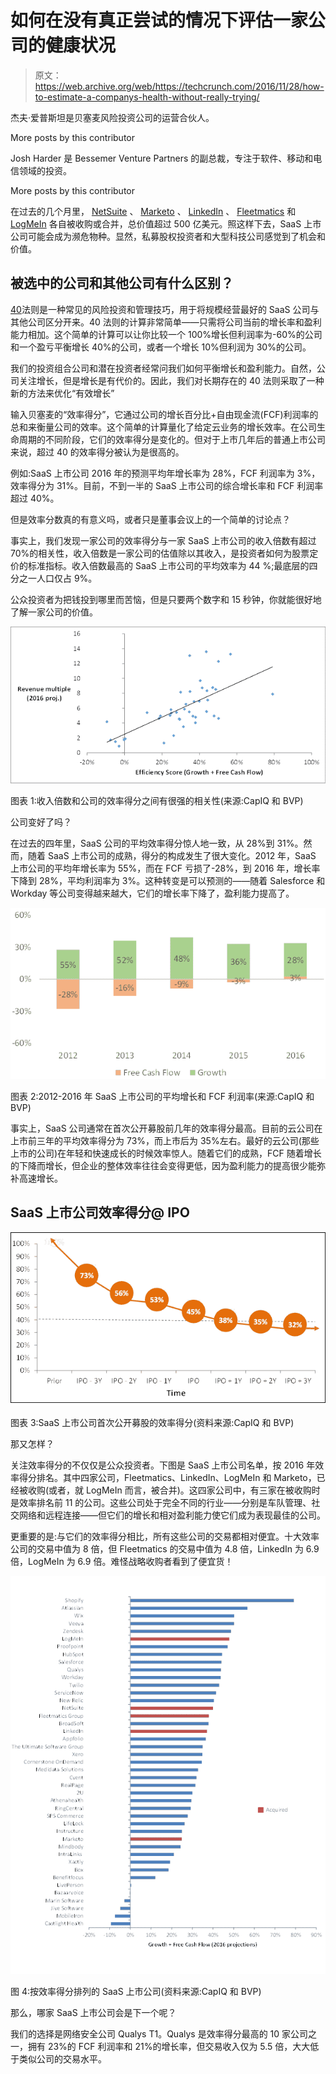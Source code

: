 # 如何在没有真正尝试的情况下评估一家公司的健康状况

> 原文：<https://web.archive.org/web/https://techcrunch.com/2016/11/28/how-to-estimate-a-companys-health-without-really-trying/>

杰夫·爱普斯坦是贝塞麦风险投资公司的运营合伙人。

More posts by this contributor

Josh Harder 是 Bessemer Venture Partners 的副总裁，专注于软件、移动和电信领域的投资。

More posts by this contributor

在过去的几个月里， [NetSuite](https://web.archive.org/web/20230109110600/https://www.crunchbase.com/organization/netsuite) 、 [Marketo](https://web.archive.org/web/20230109110600/https://www.crunchbase.com/organization/marketo#/entity) 、 [LinkedIn](https://web.archive.org/web/20230109110600/https://www.crunchbase.com/organization/linkedin#/entity) 、 [Fleetmatics](https://web.archive.org/web/20230109110600/https://www.crunchbase.com/organization/fleetmatics#/entity) 和 [LogMeIn](https://web.archive.org/web/20230109110600/https://www.crunchbase.com/organization/logmein#/entity) 各自被收购或合并，总价值超过 500 亿美元。照这样下去，SaaS 上市公司可能会成为濒危物种。显然，私募股权投资者和大型科技公司感觉到了机会和价值。

## 被选中的公司和其他公司有什么区别？

[40](https://web.archive.org/web/20230109110600/http://avc.com/2015/02/the-40-rule/)法则是一种常见的风险投资和管理技巧，用于将规模经营最好的 SaaS 公司与其他公司区分开来。40 法则的计算非常简单——只需将公司当前的增长率和盈利能力相加。这个简单的计算可以让你比较一个 100%增长但利润率为-60%的公司和一个盈亏平衡增长 40%的公司，或者一个增长 10%但利润为 30%的公司。

我们的投资组合公司和潜在投资者经常问我们如何平衡增长和盈利能力。自然，公司关注增长，但是增长是有代价的。因此，我们对长期存在的 40 法则采取了一种新的方法来优化“有效增长”

输入贝塞麦的“效率得分”，它通过公司的增长百分比+自由现金流(FCF)利润率的总和来衡量公司的效率。这个简单的计算量化了给定云业务的增长效率。在公司生命周期的不同阶段，它们的效率得分是变化的。但对于上市几年后的普通上市公司来说，超过 40 的效率得分被认为是很高的。

例如:SaaS 上市公司 2016 年的预测平均年增长率为 28%，FCF 利润率为 3%，效率得分为 31%。目前，不到一半的 SaaS 上市公司的综合增长率和 FCF 利润率超过 40%。

但是效率分数真的有意义吗，或者只是董事会议上的一个简单的讨论点？

事实上，我们发现一家公司的效率得分与一家 SaaS 上市公司的收入倍数有超过 70%的相关性，收入倍数是一家公司的估值除以其收入，是投资者如何为股票定价的标准指标。收入倍数最高的 SaaS 上市公司的平均效率为 44 %;最底层的四分之一人口仅占 9%。

公众投资者为把钱投到哪里而苦恼，但是只要两个数字和 15 秒钟，你就能很好地了解一家公司的价值。

![chart-1](img/2ebbde534f516cbcbbd3f5d55f9f3aeb.png)

图表 1:收入倍数和公司的效率得分之间有很强的相关性(来源:CapIQ 和 BVP)

公司变好了吗？

在过去的四年里，SaaS 公司的平均效率得分惊人地一致，从 28%到 31%。然而，随着 SaaS 上市公司的成熟，得分的构成发生了很大变化。2012 年，SaaS 上市公司的平均年增长率为 55%，而在 FCF 亏损了-28%，到 2016 年，增长率下降到 28%，平均利润率为 3%。这种转变是可以预测的——随着 Salesforce 和 Workday 等公司变得越来越大，它们的增长率下降了，盈利能力提高了。

![chart-2](img/eb601fadaf1357d45342f930504bfaa4.png)

图表 2:2012-2016 年 SaaS 上市公司的平均增长和 FCF 利润率(来源:CapIQ 和 BVP)

事实上，SaaS 公司通常在首次公开募股前几年的效率得分最高。目前的云公司在上市前三年的平均效率得分为 73%，而上市后为 35%左右。最好的云公司(那些上市的公司)在年轻和快速成长的时候效率惊人。随着它们的成熟，FCF 随着增长的下降而增长，但企业的整体效率往往会变得更低，因为盈利能力的提高很少能弥补高速增长。

## SaaS 上市公司效率得分@ IPO

![chart-3](img/63d7f6d5e981386f04a90ee234dc114e.png)

图表 3:SaaS 上市公司首次公开募股的效率得分(资料来源:CapIQ 和 BVP)

那又怎样？

关注效率得分的不仅仅是公众投资者。下图是 SaaS 上市公司名单，按 2016 年效率得分排名。其中四家公司，Fleetmatics、LinkedIn、LogMeIn 和 Marketo，已经被收购(或者，就 LogMeIn 而言，被合并)。这四家公司中，有三家在被收购时是效率排名前 11 的公司。这些公司处于完全不同的行业——分别是车队管理、社交网络和远程连接——但它们的增长和相对盈利能力使它们成为表现最佳的公司。

更重要的是:与它们的效率得分相比，所有这些公司的交易都相对便宜。十大效率公司的交易中值为 8 倍，但 Fleetmatics 的交易中值为 4.8 倍，LinkedIn 为 6.9 倍，LogMeIn 为 6.9 倍。难怪战略收购者看到了便宜货！

![chart-4](img/eef07dd2c7ae8962ec43b4aede26b1ed.png)

图 4:按效率得分排列的 SaaS 上市公司(资料来源:CapIQ 和 BVP)

那么，哪家 SaaS 上市公司会是下一个呢？

我们的选择是网络安全公司 Qualys T1。Qualys 是效率得分最高的 10 家公司之一，拥有 23%的 FCF 利润率和 21%的增长率，但交易收入仅为 5.5 倍，大大低于类似公司的交易水平。